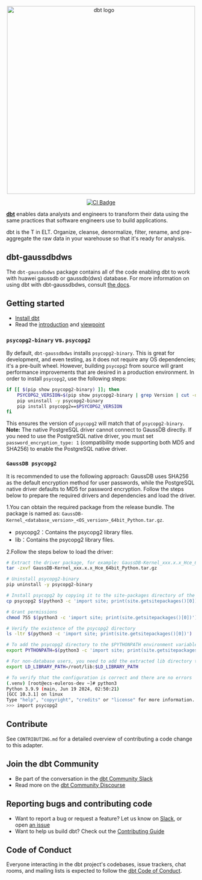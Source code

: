 <p align="center">
  <img src="https://raw.githubusercontent.com/dbt-labs/dbt/ec7dee39f793aa4f7dd3dae37282cc87664813e4/etc/dbt-logo-full.svg" alt="dbt logo" width="500"/>
</p>
<p align="center">
  <a href="https://github.com/dbt-labs/dbt-core/actions/workflows/main.yml">
    <img src="https://github.com/dbt-labs/dbt-core/actions/workflows/main.yml/badge.svg?event=push" alt="CI Badge"/>
  </a>
</p>

**[dbt](https://www.getdbt.com/)** enables data analysts and engineers to transform their data using the same practices that software engineers use to build applications.

dbt is the T in ELT. Organize, cleanse, denormalize, filter, rename, and pre-aggregate the raw data in your warehouse so that it's ready for analysis.

## dbt-gaussdbdws

The `dbt-gaussdbdws` package contains all of the code enabling dbt to work with huawei gaussdb or gaussdb(dws) database. For
more information on using dbt with dbt-gaussdbdws, consult [the docs](https://docs.getdbt.com/docs/profile-gaussdbdws).

## Getting started

- [Install dbt](https://docs.getdbt.com/docs/installation)
- Read the [introduction](https://docs.getdbt.com/docs/introduction/) and [viewpoint](https://docs.getdbt.com/docs/about/viewpoint/)

### `psycopg2-binary` vs. `psycopg2`

By default, `dbt-gaussdbdws` installs `psycopg2-binary`. This is great for development, and even testing, as it does not require any OS dependencies; it's a pre-built wheel. However, building `psycopg2` from source will grant performance improvements that are desired in a production environment. In order to install `psycopg2`, use the following steps:

```bash
if [[ $(pip show psycopg2-binary) ]]; then
    PSYCOPG2_VERSION=$(pip show psycopg2-binary | grep Version | cut -d " " -f 2)
    pip uninstall -y psycopg2-binary
    pip install psycopg2==$PSYCOPG2_VERSION
fi
```

This ensures the version of `psycopg2` will match that of `psycopg2-binary`.
**Note:** The native PostgreSQL driver cannot connect to GaussDB directly. If you need to use the PostgreSQL native driver, you must set `password_encryption_type: 1` (compatibility mode supporting both MD5 and SHA256) to enable the PostgreSQL native driver.

###  `GaussDB psycopg2`
It is recommended to use the following approach: GaussDB uses SHA256 as the default encryption method for user passwords, while the PostgreSQL native driver defaults to MD5 for password encryption. Follow the steps below to prepare the required drivers and dependencies and load the driver.

1.You can obtain the required package from the release bundle. The package is named as:
`GaussDB-Kernel_<database_version>_<OS_version>_64bit_Python.tar.gz`.
- psycopg2：Contains the psycopg2 library files.
- lib：Contains the psycopg2 library files.

2.Follow the steps below to load the driver:
```bash
# Extract the driver package, for example: GaussDB-Kernel_xxx.x.x_Hce_64bit_Python.tar.gz
tar -zxvf GaussDB-Kernel_xxx.x.x_Hce_64bit_Python.tar.gz

# Uninstall psycopg2-binary
pip uninstall -y psycopg2-binary

# Install psycopg2 by copying it to the site-packages directory of the Python installation using the root user
cp psycopg2 $(python3 -c 'import site; print(site.getsitepackages()[0])') -r

# Grant permissions
chmod 755 $(python3 -c 'import site; print(site.getsitepackages()[0])')/psycopg2 -R

# Verify the existence of the psycopg2 directory
ls -ltr $(python3 -c 'import site; print(site.getsitepackages()[0])') | grep psycopg2

# To add the psycopg2 directory to the $PYTHONPATH environment variable and make it effective
export PYTHONPATH=$(python3 -c 'import site; print(site.getsitepackages()[0])'):$PYTHONPATH

# For non-database users, you need to add the extracted lib directory to the LD_LIBRARY_PATH environment variable
export LD_LIBRARY_PATH=/root/lib:$LD_LIBRARY_PATH

# To verify that the configuration is correct and there are no errors
(.venv) [root@ecs-euleros-dev ~]# python3
Python 3.9.9 (main, Jun 19 2024, 02:50:21)
[GCC 10.3.1] on linux
Type "help", "copyright", "credits" or "license" for more information.
>>> import psycopg2

```


## Contribute

See `CONTRIBUTING.md` for a detailed overview of contributing a code change to this adapter.

## Join the dbt Community

- Be part of the conversation in the [dbt Community Slack](http://community.getdbt.com/)
- Read more on the [dbt Community Discourse](https://discourse.getdbt.com)

## Reporting bugs and contributing code

- Want to report a bug or request a feature? Let us know on [Slack](http://community.getdbt.com/), or open [an issue](https://github.com/dbt-labs/dbt-gaussdbdws/issues/new)
- Want to help us build dbt? Check out the [Contributing Guide](https://github.com/dbt-labs/dbt-gaussdbdws/blob/main/CONTRIBUTING.md)

## Code of Conduct

Everyone interacting in the dbt project's codebases, issue trackers, chat rooms, and mailing lists is expected to follow the [dbt Code of Conduct](https://community.getdbt.com/code-of-conduct).
